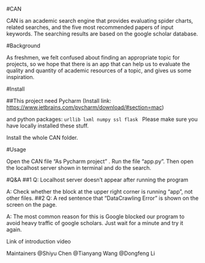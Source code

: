 
#CAN


CAN is an academic search engine that provides evaluating spider charts, related searches, and the five most recommended papers of input keywords. The searching results are based on the google scholar database.

#Background

As freshmen, we felt confused about finding an appropriate topic for projects, so we hope that there is an app that can help us to evaluate the quality and quantity of academic resources of a topic, and gives us some inspiration.


#Install

##This project need Pycharm 
(Install link: https://www.jetbrains.com/pycharm/download/#section=mac)

and python packages: 
```urllib lxml numpy ssl flask ```
Please make sure you have locally installed these stuff.

Install the whole CAN folder. 

#Usage

Open the CAN file “As Pycharm project” .
Run the file “app.py”. 
Then open the localhost server shown in terminal and do the search.

#Q&A
##1
Q: Localhost server doesn’t appear after running the program

A: Check whether the block at the upper right corner is running “app”, not other files.
##2
Q: A red sentence that “DataCrawling Error” is shown on the screen on the page.

A: The most common reason for this is Google blocked our program to avoid heavy traffic of google scholars. Just wait for a minute and try it again.

Link of introduction video


Maintainers
@Shiyu Chen
@Tianyang Wang
@Dongfeng Li

